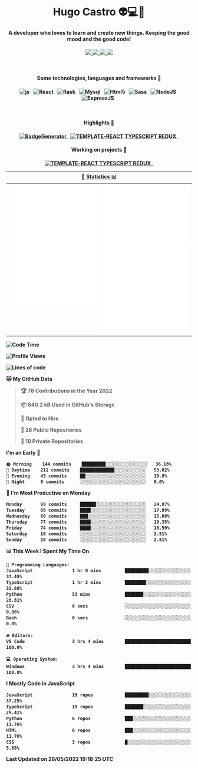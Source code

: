 <h1 align="center">Hugo Castro 👽💻🌌</h1>
<h4 align="center">A developer who loves to learn and create new things. Keeping the good mood and the good code!<h4/>
<p align="center">
		<a href="https://stackoverflow.com/users/11444549/hugo">
		<img src="https://img.shields.io/badge/-Stackoverflow-79db75?style=for-the-badge&logo=Stackoverflow&logoColor=white" />
	</a>
		<a href="https://api.whatsapp.com/send?phone=5532988940411text=Oii, vim pelo github!">
		<img src="https://img.shields.io/badge/WHATSAPP-79db75.svg?&style=for-the-badge&logo=whatsapp&logoColor=white" />
	</a>
		<a href="mailto:hugocastrohc@outlook.com">
		<img src="https://img.shields.io/badge/email-79db75.svg?&style=for-the-badge&logo=protonmail&logoColor=white" />
	<a href="https://open.spotify.com/user/22uat6ppbmvcvyia5me7tdmci">
		<img src="https://img.shields.io/badge/spotify-79db75.svg?&style=for-the-badge&logo=spotify&logoColor=white" />
	</a>
</p>

<br>

<h4 align="center"> Some technologies, languages and frameworks 🚀<h4/>
<p align="center">
	<img src="https://img.shields.io/badge/javascript-79db75.svg?&style=for-the-badge&logo=javascript&logoColor=white" alt="js" />&nbsp;&nbsp;
	<img src="https://img.shields.io/badge/-React-79db75?style=for-the-badge&logo=react&logoColor=white" alt="React" />&nbsp;&nbsp;
	<img src="https://img.shields.io/badge/flask-79db75.svg?&style=for-the-badge&logo=flask&logoColor=white" alt="flask" />&nbsp;&nbsp;
	<img src="https://img.shields.io/badge/mysql-79db75.svg?style=for-the-badge&logo=mysql&logoColor=white" alt="Mysql" />&nbsp;&nbsp;
	<img src="https://img.shields.io/badge/html5-79db75.svg?style=for-the-badge&logo=html5&logoColor=white" alt="Html5" />&nbsp;&nbsp;
	<img src="https://img.shields.io/badge/sass-79db75.svg?style=for-the-badge&logo=sass&logoColor=white" alt="Sass" />&nbsp;&nbsp;
	<img src="https://img.shields.io/badge/node.js-79db75.svg?style=for-the-badge&" alt="NodeJS" />&nbsp;&nbsp;
	<img src="https://img.shields.io/badge/express.js-79db75.svg?style=for-the-badge&" alt="ExpressJS" />&nbsp;&nbsp;
	

</p>

<br>
<h4 align="center"> Highlights 🔆<h4/>
<p align="center">
	  <a text-decoration="none" href="https://pypi.org/project/BadgeGenerator"><img src="https://img.shields.io/badge/BadgeGenerator-79db75.svg?style=for-the-badge&logo=pythonfor-the-badge&logo=django" alt="BadgeGenerator" />&nbsp;&nbsp;<a/>
	<a text-decoration="none" href="https://www.npmjs.com/package/cra-template-typescript-redux-react"><img src="https://img.shields.io/badge/template%20React%20typescript%20redux-79db75.svg?style=for-the-badge" alt="TEMPLATE-REACT TYPESCRIPT REDUX" />&nbsp;&nbsp;<a/>
</p>
<h4 align="center"> Working on projects 🔨<h4/>
	
<p align="center">
		<a text-decoration="none" href="https://www.npmjs.com/package/cra-template-typescript-redux-react"><img src="https://img.shields.io/badge/template%20React%20typescript%20redux-79db75.svg?style=for-the-badge" alt="TEMPLATE-REACT TYPESCRIPT REDUX" />&nbsp;&nbsp;<a/>
</p>

<table>
	<tr>
	    <th colspan="2" align="center">
	      <a href="" >🧩 Statistics 📊 </a>
	    </th>
	</tr>
	<tr>
	    <th valign="top" width="600"><img src="https://github.com/HugoCastroBR/HugoCastroBR/blob/master/Isometric.svg"  /></th>
	    <th width="600"><img src="https://github.com/HugoCastroBR/HugoCastroBR/blob/master/metrics.plugin.habits.svg"  />
		<img src="https://github.com/HugoCastroBR/HugoCastroBR/blob/master/metrics.plugin.activity.svg"  />
	    </th>
  	</tr>
	
<table/>

<!--START_SECTION:waka-->
![Code Time](http://img.shields.io/badge/Code%20Time-701%20hrs%2044%20mins-blue)

![Profile Views](http://img.shields.io/badge/Profile%20Views-3-blue)

![Lines of code](https://img.shields.io/badge/From%20Hello%20World%20I%27ve%20Written-418%20Thousand%20lines%20of%20code-blue)

**🐱 My GitHub Data** 

> 🏆 78 Contributions in the Year 2022
 > 
> 📦 840.2 kB Used in GitHub's Storage 
 > 
> 💼 Opted to Hire
 > 
> 📜 28 Public Repositories 
 > 
> 🔑 10 Private Repositories  
 > 
**I'm an Early 🐤** 

```text
🌞 Morning    144 commits    █████████░░░░░░░░░░░░░░░░   36.18% 
🌆 Daytime    211 commits    █████████████░░░░░░░░░░░░   53.02% 
🌃 Evening    43 commits     ██░░░░░░░░░░░░░░░░░░░░░░░   10.8% 
🌙 Night      0 commits      ░░░░░░░░░░░░░░░░░░░░░░░░░   0.0%

```
📅 **I'm Most Productive on Monday** 

```text
Monday       99 commits     ██████░░░░░░░░░░░░░░░░░░░   24.87% 
Tuesday      68 commits     ████░░░░░░░░░░░░░░░░░░░░░   17.09% 
Wednesday    60 commits     ███░░░░░░░░░░░░░░░░░░░░░░   15.08% 
Thursday     77 commits     ████░░░░░░░░░░░░░░░░░░░░░   19.35% 
Friday       74 commits     ████░░░░░░░░░░░░░░░░░░░░░   18.59% 
Saturday     10 commits     ░░░░░░░░░░░░░░░░░░░░░░░░░   2.51% 
Sunday       10 commits     ░░░░░░░░░░░░░░░░░░░░░░░░░   2.51%

```


📊 **This Week I Spent My Time On** 

```text
💬 Programming Languages: 
JavaScript               1 hr 8 mins         █████████░░░░░░░░░░░░░░░░   37.45% 
TypeScript               1 hr 2 mins         ████████░░░░░░░░░░░░░░░░░   33.68% 
Python                   53 mins             ███████░░░░░░░░░░░░░░░░░░   28.81% 
CSV                      0 secs              ░░░░░░░░░░░░░░░░░░░░░░░░░   0.06% 
Bash                     0 secs              ░░░░░░░░░░░░░░░░░░░░░░░░░   0.0%

🔥 Editors: 
VS Code                  3 hrs 4 mins        █████████████████████████   100.0%

💻 Operating System: 
Windows                  3 hrs 4 mins        █████████████████████████   100.0%

```

**I Mostly Code in JavaScript** 

```text
JavaScript               19 repos            █████████░░░░░░░░░░░░░░░░   37.25% 
TypeScript               15 repos            ███████░░░░░░░░░░░░░░░░░░   29.41% 
Python                   6 repos             ███░░░░░░░░░░░░░░░░░░░░░░   11.76% 
HTML                     6 repos             ███░░░░░░░░░░░░░░░░░░░░░░   11.76% 
CSS                      3 repos             █░░░░░░░░░░░░░░░░░░░░░░░░   5.88%

```



 Last Updated on 26/05/2022 19:18:25 UTC
<!--END_SECTION:waka-->


